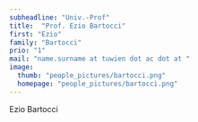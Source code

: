 ```yaml
---
subheadline: "Univ.-Prof"
title:  "Prof. Ezio Bartocci"
first: "Ezio"
family: "Bartocci"
prio: "1"
mail: "name.surname at tuwien dot ac dot at "
image:
  thumb: "people_pictures/bartocci.png"
  homepage: "people_pictures/bartocci.png"
---
```


<!--more-->

Ezio Bartocci
